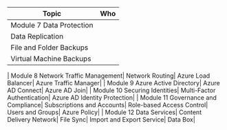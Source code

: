 Topic | Who
---|---
Module 7 Data Protection|
Data Replication|
File and Folder Backups|
Virtual Machine Backups|
|
Module 8 Network Traffic Management|
Network Routing|
Azure Load Balancer|
Azure Traffic Manager|
|
Module 9 Azure Active Directory|
Azure AD Connect|
Azure AD Join|
|
Module 10 Securing Identities|
Multi-Factor Authentication|
Azure AD Identity Protection|
|
Module 11 Governance and Compliance|
Subscriptions and Accounts|
Role-based Access Control|
Users and Groups|
Azure Policy|
|
Module 12 Data Services|
Content Delivery Network|
File Sync|
Import and Export Service|
Data Box|
